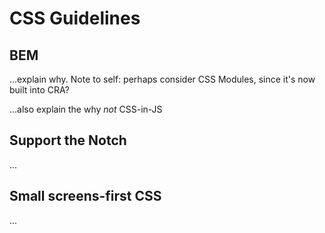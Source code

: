 # CSS Guidelines

## BEM

...explain why. Note to self: perhaps consider CSS Modules, since it's now built into CRA?

...also explain the why _not_ CSS-in-JS

## Support the Notch

...

## Small screens-first CSS

...